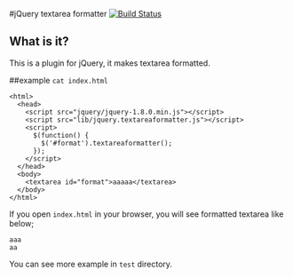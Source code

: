 #jQuery textarea formatter
[![Build Status](https://travis-ci.org/hogehiga/jquery-textarea-formatter.png?branch=master)](https://travis-ci.org/hogehiga/jquery-textarea-formatter)
## What is it?
This is a plugin for jQuery, it makes textarea formatted.

##example
`cat index.html`

    <html>
      <head>
        <script src="jquery/jquery-1.8.0.min.js"></script>
        <script src="lib/jquery.textareaformatter.js"></script>
        <script>
          $(function() {
            $('#format').textareaformatter();
          });
        </script>
      </head>
      <body>
        <textarea id="format">aaaaa</textarea>
      </body>
    </html>

If you open `index.html` in your browser, you will see formatted textarea like below;

    aaa
    aa

You can see more example in `test` directory.

